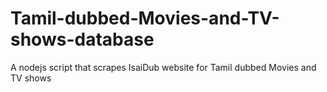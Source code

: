 # Tamil-dubbed-Movies-and-TV-shows-database
A nodejs script that scrapes IsaiDub website for Tamil dubbed Movies and TV shows
